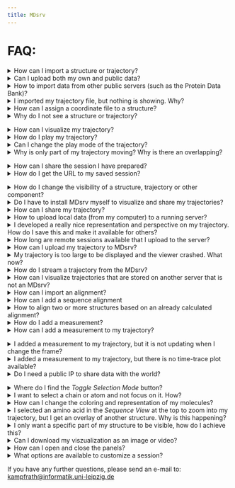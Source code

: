 ```yaml
---
title: MDsrv
---
```


# FAQ:

<div class='faq'>

<a name='faq-import'></a>
<details>
    <summary>How can I import a structure or trajectory?</summary>
<p><div markdown="1">
You can find a detailed description on how to import structures and trajectories, inluding a video, in the tutorial section under:
- <a href="tutorial.html#tutorial-import-structure">Importing a structure</a>
- <a href="tutorial.html#tutorial-import-trajectory">Importing a trajectory</a>
</div></p></details>

<details>
    <summary>Can I upload both my own and public data?</summary>
<p><div markdown="1">
Yes, you can upload your own and public data. 
Check out the tutorials on:
- <a href="tutorial.html#tutorial-import-structure">Importing a structure</a>
- <a href="tutorial.html#tutorial-import-trajectory">Importing a trajectory</a>
</div></p></details>

<details>
    <summary>How to import data from other public servers (such as the Protein Data Bank)?</summary>
<p><div markdown="1">
It is possible to directly import data from public data bases like the PDB. Just follow the tutorial on <a href="tutorial.html#tutorial-import-structure">Importing a structure</a>.
</div></p></details>

<details>
    <summary>I imported my trajectory file, but nothing is showing. Why?</summary>
<p><div markdown="1">
It is not possible to visualize your coordinate file if you imported it via the _Open Local Files_ or _Open Remote File_ menu.

You will need to import your trajectory using the _Load Trajectory_ Menu in the _Home_ panel on the left side. Just follow the tutorial on <a href="tutorial.html#tutorial-import-trajectory">Importing a trajectory</a>.
</div></p></details>

<details>
    <summary>How can I assign a coordinate file to a structure?</summary>
<p><div markdown="1">
You will need to import your trajectory using the _Load Trajectory_ Menu in the _Home_ panel on the left side. Just follow the tutorial on <a href="tutorial.html#tutorial-import-trajectory">Importing a trajectory</a>.
</div></p></details>

<details>
    <summary>Why do I not see a structure or trajectory?</summary>
<p><div markdown="1">
If you do not see a structure or trajectory after you imported it, there may have been an error during the importing process. Check the _Log_ at the bottom to identify possible errors.

If you imported a coordinate file of a trajectory, it will not be possible to visualize it. You need to use the _Load Trajectory_ menu to vizualize your trajectory. Follow the steps in the tutorial on <a href="tutorial.html#tutorial-import-trajectory">Importing a trajectory</a>.

If your structure or trajectory was visible before and now it is not, you may need to check the _State Tree_ to see if your structure or trajectory is still available. If you can find your structure or trajectory, check the _visibility toggle_ (eye icon) and turn it on if necessary. If your structure or trajectory is no longer available, you will need to import it again.
</div></p></details>

<a name='faq-vis-traj'></a>
<details>
    <summary>How can I visualize my trajectory?</summary>
<p><div markdown="1">
To visualize your trajectory follow the steps in the tutorials:
- <a href="tutorial.html#tutorial-import-trajectory">Importing a trajectory</a>
- <a href="tutorial.html#tutorial-stream-trajectory">Stream a trajectory from the MDsrv</a>
- <a href="tutorial.html#tutorial-play-trajectory">Play trajectory</a>
</div></p></details>

<details>
    <summary>How do I play my trajectory?</summary>
<p><div markdown="1">
You can find a detailed description on how to play a trajectory, inluding a video, in the tutorial section under <a href="tutorial.html#tutorial-play-trajectory">Play trajectory</a>.
</div></p></details>

<details>
    <summary>Can I change the play mode of the trajectory?</summary>
<p><div markdown="1">

Yes you can. After importing and assigning you trajectory, the _Select Animation_ button will appear.

<center><img src='images/animation_mode_1.png'></center>

1. Select the button to open an additional menu for changing the plan mode of the trajectory.
    <center><img src='images/animation_mode_2.png'></center>
2. Select _Start_ to play the trajectory.
</div></p></details>

<details>
    <summary>Why is only part of my trajectory moving? Why is there an overlapping?</summary>
<p><div markdown="1">
You propbably imported your trajectory via the _Match Trajectory Stream_ menu to stream your trajectory from the MDsrv. The overlapping occurs, because the static structure is still visible. You need to clean up your visualization. Open the _State Tree_ on the left and turn off the visibility for your static structure to which you assigned the trajectory stream.

For a more detailed description on how to clean up the visulation after you assigned a trajectory for streaming to a structure, you can check out the tutorial on <a href="tutorial.html#tutorial-stream-trajectory">Stream a trajectory from the MDsrv</a>.
You can also look at the FAQ: <a href="#faq-visibility">How do I change the visibility of a structure, trajectory or other component?</a>.
</div></p></details>

<a name='faq-share-session'></a>
<details>
    <summary>How can I share the session I have prepared?</summary>
<p><div markdown="1">
You can share your session in two ways. A detailed description on how to share a session, inluding a video, can be found in the tutorial section under <a href="tutorial.html#tutorial-share-session">Sharing a session</a>.
</div></p></details>

<details>
    <summary>How do I get the URL to my saved session?</summary>
<p><div markdown="1">
After you saved your session to the MDsrv, you have to right-click on your session in the session list. A new tab will open with the URL you want to share.

For a more detailed description on how to save a session to the MDsrv and obtain the URL for sharing your session, you can check out the tutorial on <a href="tutorial.html#tutorial-share-session">Sharing a session</a>.
</div></p></details>

<a name='faq-visilibity'></a>
<details>
    <summary>How do I change the visibility of a structure, trajectory or other component?</summary>
<p><div markdown="1">
Each component in the _State Tree_ in the left panel has a visibility toggle. By selecting this button, you can turn on or off he visibility for this component.
<center><img src='images/visibility.png'></center>
</div></p></details>

<details>
    <summary>Do I have to install MDsrv myself to visualize and share my trajectories?</summary>
<p><div markdown="1">
No, you can use our server to visualize and share your trajectories. You can find different Tutorials on how to import and share structures and trajectories on the <a href="tutorial.html">Tutorial</a> page.
</div></p></details>

<details>
    <summary>How can I share my trajectory?</summary>
<p><div markdown="1">
You can share your trajectory by sharing your session. Check out the Tutorial <a href="tutorial.html#tutorial-share-session">Sharing a session</a>.
</div></p></details>

<details>
    <summary>How to upload local data (from my computer) to a running server?</summary>
<p><div markdown="1">
To upload the data you have locally stored on your computer you first have to import the data into the client and prepare a session to your desires. Then you can store this session on a running server by following the steps in the tutorial on <a href="tutorial.html#tutorial-share-session">Sharing a session</a>.

If you want to upload a trajectory to the MDsrv, because it is too large to vizualize without the client crashing, you can upload the trajectory to the MDsrv by following the steps in the tutorial <a href="tutorial.html#tutorial-upload-trajectory">Upload a trajectory to the MDsrv</a>.
</div></p></details>

<details>
    <summary>I developed a really nice representation and perspective on my trajectory. How do I save this and make it available for others?</summary>
<p><div markdown="1">
Check out the FAQ: <a href="#faq-share-session">How can I share the session I have prepared?</a>
</div></p></details>

<details>
    <summary>How long are remote sessions available that I upload to the server?</summary>
<p><div markdown="1">
After a session is uploaded to the MDsrv, any user can delete the session by selecting the _Bin_ button on the right side of the session in the _Remote Session_ menu. 
Currently, there is no time limit on how long your session will be available on our MDsrv as long as it is not deleted by another user. This may change in the future.
</div></p></details>

<details>
    <summary>How can I upload my trajectory to MDsrv?</summary>
<p><div markdown="1">
You can upload a trajectory to the MDsrv for streaming. Note that the trajectory must be publicly available on a server. Follow the steps in the tutorial <a href="tutorial.html#tutorial-upload-trajectory">Upload a trajectory to the MDsrv</a>.
</div></p></details>

<details>
    <summary>My trajectory is too large to be displayed and the viewer crashed. What now?</summary>
<p><div markdown="1">
To visualize and share large trajectories, you either need to set up your own server or upload the trajectory to our MDsrv.

To set up your own MDsrv, check out the <a href="install.html">Install</a> page.

To upload the trajectory to our server, check out the tutorial <a href="tutorial.html#tutorial-upload-trajectory">Upload a trajectory to the MDsrv</a>.
</div></p></details>

<details>
    <summary>How do I stream a trajectory from the MDsrv?</summary>
<p><div markdown="1">
You can find a detailed description on how to stream a trajectory from the MDsrv, inluding a video, in the tutorial section under <a href="tutorial.html#tutorial-stream-trajectory">Stream a trajectory from the MDsrv</a>.
</div></p></details>

<details>
    <summary>How can I visualize trajectories that are stored on another server that is not an MDsrv?</summary>
<p><div markdown="1">
You can import this trajectory using its URL. Follow the steps in the tutorial on <a href="tutorial.html#tutorial-import-trajectory">Importing a trajectory</a>.

If the trajectory is too large to vizualize it this way, you can upload it to our MDsrv by follow the steps in the tutorial <a href="tutorial.html#tutorial-upload-trajectory">Upload a trajectory to the MDsrv</a>.

You can also set up your own MDsrv to stream the trajectory. Check out the <a href="install.html">Installation</a> page.
</div></p></details>

<details>
    <summary>How can I import an alignment?</summary>
<p><div markdown="1">
Import the Clustal file (_.aln_) using the _Open Local Files_ menu in the _Home_ panel on the left-hand side. 

To match the alignemnt to structures, check out the tutorial on <a href="tutorial.html#tutorial-alignment">Superpose structures based on a sequence alignment</a>.
</div></p></details>

<details>
    <summary>How can I add a sequence alignment</summary>
<p><div markdown="1">
You can find a detailed description on how to add a sequence alinment, inluding a video, in the tutorial section under <a href="tutorial.html#tutorial-alignment">Superpose structures based on a sequence alignment</a>.
</div></p></details>

<details>
    <summary>How to align two or more structures based on an already calculated alignment?</summary>
<p><div markdown="1">
You can find a detailed description on how to align two or more structures based on an already calculated alignment, inluding a video, in the tutorial section under <a href="tutorial.html#tutorial-alignment">Superpose structures based on a sequence alignment</a>.
</div></p></details>

<details>
    <summary>How do I add a measurement?</summary>
<p><div markdown="1">
You can find a detailed description on how to add a measurement, inluding a video, in the tutorial section under <a href="tutorial.html#tutorial-measurement">Add a time-trace plot of a measurement for a trajectory</a>. The first part of the tutorial describes how a measurement is added. 
</div></p></details>

<details>
    <summary>How can I add a measurement to my trajectory?</summary>
<p><div markdown="1">
You can find a detailed description on how to add a measurement to a trajectory, inluding a video, in the tutorial section under <a href="tutorial.html#tutorial-measurement">Add a time-trace plot of a measurement for a trajectory</a>. The first part covers the adding of a measurement to the trajectory.
</div></p></details>

<a name='faq_measurement_fix'></a>
<details>
    <summary>I added a measurement to my trajectory, but it is not updating when I change the frame?</summary>
<p><div markdown="1">
If you imported your trajectory via the _Load Trajectory_ menu, this should not happen.

If you imported your trajectory correctly using the _Match Trajectory Stream_ feature, you may not have cleaned up your visualization and added the measurement to your static structure to which you assigned the trajectory stream.

If you have cleaned up the visualization and this still occurs, you probably selected the structures for your measurement using the _Sequence View_ at the top. Even if you have cleaned up the visualization, the _Sequence View_ still contains all the sequences from the static structure, and you probably added the measurement to it. To change the sequences in the _Sequence View_ to your trajectory, select the drop-down menu to the right of _Sequence of_. The tricky part is that they both have the same name. Once you have selected your trajectory in the _Sequence View_, make sure that the visibility of your static structure is turned off. Then hover over the sequence in the _Sequence View_ and check to see if the corresponding residues are highlighted in the displayed trajectory. If so, then the sequences in the _Sequence View_ are from your trajectory. Now you can add the measurement again.

<!-- <center>
    <figure class='video_container'>
        <video width='75%' controls='true' allowfullscreen='true' poster='./videos/poster/measurement_fix.png'>
            <source src='./videos/measurement_fix.mp4' type='video/mp4'>
        </video>
    </figure>
</center> -->
</div></p></details>

<details>
    <summary>I added a measurement to my trajectory, but there is no time-trace plot available?</summary>
<p><div markdown="1">
If you imported your trajectory via the _Load Trajectory_ menu, this should not happen.

If you imported your trajectory correctly using the _Match Trajectory Stream_ menu, you may not have cleaned up your visualization and added the measurement to your static structure to which you assigned the trajectory stream to.

To fix your problem, check out the steps in FAQ: <a href="#faq_measurement_fix">I added a measurement to my trajectory, but it is not updating when I change the frame?</a>
</div></p></details>

<details>
    <summary>Do I need a public IP to share data with the world?</summary>
<p><div markdown="1">
To make your server globally visible you need a public IP. Otherwise it is only visible to devices within your local network.
</div></p></details>

<a name='faq_selection_mode_button'></a>
<details>
    <summary>Where do I find the <i>Toggle Selection Mode</i> button?</summary>
<p><div markdown="1">
<center><img src='images/toggle_selection_mode_2.png'></center>
</div></p></details>

<details>
    <summary>I want to select a chain or atom and not focus on it. How?</summary>
<p><div markdown="1">

If you are trying to select a structures, but he camera is always focusing on it, you forgot to toggle the _Selction Mode_. To active the _Selection Mode_, click the _Toggle Selection Mode_ button (check out the FAQ on <a href="#faq_selection_mode_button">Where do I find the <i>Toggle Selection Mode</i> button?</a>). The _Selection Mode_ is active as long as the _Selection Mode Menu_ is visible at the top of the white canvas. 
<center><img src='images/selection_menu.png'></center>
</div></p></details>

<details>
    <summary>How can I change the coloring and representation of my molecules?</summary>
<p><div markdown="1">
There are multiple ways to change the coloring of the representation of your molecules.
You can descide between changing the color of a whole component or just a selection you made.

- To change the color of a whole component:
    1. Open the _Components_ menu in the _Structure Tools_ panel on the right side. 
    2. There you will find a list of all components in the scene. 
        <center><img src='images/components_coloring_1.png'></center>
    3. Select the _Options_ button for the component you want to color (button with three dots). A submenu will appear. 
        <center><img src='images/components_coloring_2.png'></center>
        <center><img src='images/components_coloring_3.png'></center>
    4. Select _Set Coloring_ and choose the coloring of your liking. 
        <center><img src='images/components_coloring_4.png'></center>

- If you only want to change the color of a single part of one Model:
    1. Open the _State Tree_ panel on the left side.
    2. Find the representation you want to change the coloring for. 
        <center><img src='images/state_tree_coloring_1.png'></center>
    3. Select the repesentation. A sub menu will appear under it. 
    4. Select _Update 3D Representation_ to open another sub menu. 
        <center><img src='images/state_tree_coloring_2.png'></center>
    5. Now you can choose the coloring of your liking. 
        <center><img src='images/state_tree_coloring_3.png'></center>

- It is also possible to change the color of a selection you made:
    1. Select the _Toggle Selection Mode_ button. 
        <center><img src='images/toggle_selection_mode.png'></center>
    2. Select the part of your structure you want to color.
    3. Select the _Apply Theme to Selection_ button. 
        <center><img src='images/apply_theme_to_selection.png'></center>
    4. Choose a color of your liking.
    5. Select the _Apply theme_ button. 
</div></p></details>

<details>
    <summary>I selected an amino acid in the <i>Sequence View</i> at the top to zoom into my trajectory, but I get an overlay of another structure. Why is this happening?</summary>
<p><div markdown="1">
This can happen if you have not selected the correct structure for the _Sequence View_. Select the drop-down menu on the right side of the _Sequence of_ dialog in the _Sequence View_ to change which structure or trajectory is displayed in it. Check that the correct sequence is displayed by hovering the over the residues and check that they are highlighted appropriately in the visible trajectory. If so, you have selected the correct trajectory for the _Sequence View_. Now, if you select the amino acid in the _Sequence View_ again, you should not get an overlay.
</div></p></details>

<details>
    <summary>I only want a specific part of my structure to be visible, how do I achieve this?</summary>
<p><div markdown="1">    

<center>
    <figure class='video_container'>
        <video width='75%' controls='true' allowfullscreen='true' poster='./videos/poster/components.png'>
            <source src='./videos/components.mp4' type='video/mp4'>
        </video>
    </figure>
</center>
</div></p></details>

<details>
    <summary>Can I download my viszualization as an image or video?</summary>
<p><div markdown="1">
If you want to save your scene as an image, preprare the scene as you want to save it. Then select the _Screenshot_ button and select _Download_ to save the image.
<center><img src='images/screenshot.png'></center>

You can also download an animation for your scene.
1. Open the _Structure Tools_ panel on the right side.
2. Open the _Export Animation_ menu.
    - There are multiple animations available:
        - Animate Trajectory
        - Camera Spin
        - Camera Rock
        - State Snapshots
        - Unwind Assembly
        - Spin Structure
    <center><img src='images/export_animation_1.png'></center>

3. Change the options as wanted.
4. Select _Render_.
5. Wait until the scene is rendered.
6. Select _Save Animation_ to download the video. 
    <center><img src='images/export_animation_2.png'></center>

</div></p></details>

<details>
    <summary>How can I open and close the panels?</summary>
<p><div markdown="1">
There are multiple ways to open and close the menu panels.

On the far left side, you can find an overview for all panels:
<center><img src='images/panels_2.png'></center>
- Home 
- State Tree
- Plugin Settings
- Help
- Log
- Extensions
- Structure Tools

On default, all panels are closed except for the _Log_ panel. Selecting the icon for the respective panel opens or closes it. The icon is displayed in white when the panel is open. 

<center><img src='images/panels_4.png' alt='In this example the Home, Log, and Extensions panel is open.'></center>

Additionally, you can close the panels (except the _Log_) by clicking on their headers: 
<center><img src='images/panels_3.png'></center>

You can open the left, _Extensions_, and _Strucure Tools_ panels by clicking on the buttons in the white canvas on their respective sides. 
<center><img src='images/panels_1.png'></center>

</div></p></details>

<details>
    <summary>What options are available to customize a session?</summary>
<p><div markdown="1">
There are several ways you can customize your session:
- Translation and Rotation of structures/trajectories/components
- Adding measurements 
- Coloring structures/trajectories/components
- Turning off the visibility for structures/trajectories/components
- Showing only parts of structures/trajectories/components

For further details on possible customization options, please refert to the [documentation of Mol*](https://molstar.org/viewer-docs/).
</div></p></details>

</div>

If you have any further questions, please send an e-mail to: kampfrath@informatik.uni-leipzig.de 
